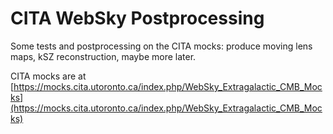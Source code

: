 # CITA WebSky Postprocessing
Some tests and postprocessing on the CITA mocks: produce moving lens maps, kSZ reconstruction, maybe more later.

CITA mocks are at [https://mocks.cita.utoronto.ca/index.php/WebSky_Extragalactic_CMB_Mocks](https://mocks.cita.utoronto.ca/index.php/WebSky_Extragalactic_CMB_Mocks)


